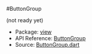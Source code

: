 #ButtonGroup

(not ready yet)

* Package: [view](api:)
* API Reference: [ButtonGroup](api:view)
* Source: [ButtonGroup.dart](source:client/view/src)
